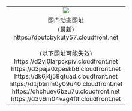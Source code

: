 ﻿<table>
  <tr></tr>
  <tr><td colspan=2 align=center><img src="https://dputcbykutv57.cloudfront.net/Up/oGate.jpg" /></td></tr>
  <tr><td colspan=2 align=center>网门动态网址<br/>(最新)
<br>https://dputcbykutv57.cloudfront.net
<br/><br/>(以下网址可能失效)
<br>https://d2vi0larpcxpiv.cloudfront.net
<br>https://d3paja0zpeskb6.cloudfront.net
<br>https://dk6j4j58qtuad.cloudfront.net
<br>https://d1jbtmm0y09u40.cloudfront.net
<br>https://dhchuev6bzu7u.cloudfront.net
<br>https://d3v6m04vag4ftt.cloudfront.net
    </td>
  </tr>
</table>
